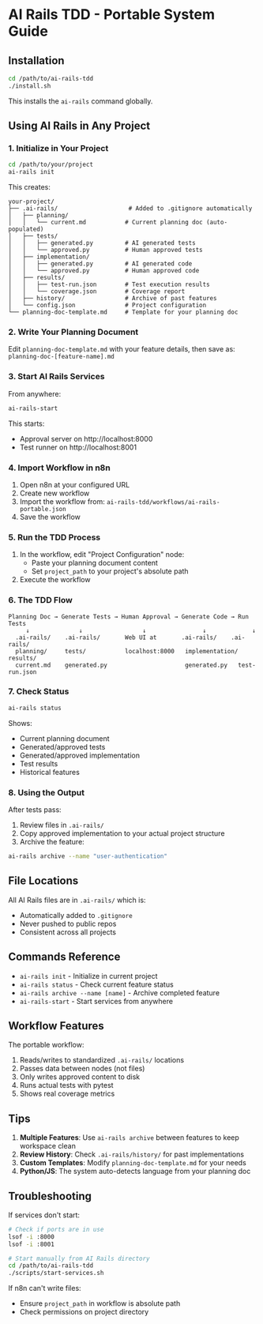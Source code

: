 # AI Rails TDD - Portable System Guide

## Installation

```bash
cd /path/to/ai-rails-tdd
./install.sh
```

This installs the `ai-rails` command globally.

## Using AI Rails in Any Project

### 1. Initialize in Your Project

```bash
cd /path/to/your/project
ai-rails init
```

This creates:
```
your-project/
├── .ai-rails/                    # Added to .gitignore automatically
│   ├── planning/
│   │   └── current.md           # Current planning doc (auto-populated)
│   ├── tests/
│   │   ├── generated.py         # AI generated tests
│   │   └── approved.py          # Human approved tests
│   ├── implementation/
│   │   ├── generated.py         # AI generated code
│   │   └── approved.py          # Human approved code
│   ├── results/
│   │   ├── test-run.json        # Test execution results
│   │   └── coverage.json        # Coverage report
│   ├── history/                 # Archive of past features
│   └── config.json              # Project configuration
└── planning-doc-template.md     # Template for your planning doc
```

### 2. Write Your Planning Document

Edit `planning-doc-template.md` with your feature details, then save as:
`planning-doc-[feature-name].md`

### 3. Start AI Rails Services

From anywhere:
```bash
ai-rails-start
```

This starts:
- Approval server on http://localhost:8000
- Test runner on http://localhost:8001

### 4. Import Workflow in n8n

1. Open n8n at your configured URL
2. Create new workflow
3. Import the workflow from: `ai-rails-tdd/workflows/ai-rails-portable.json`
4. Save the workflow

### 5. Run the TDD Process

1. In the workflow, edit "Project Configuration" node:
   - Paste your planning document content
   - Set `project_path` to your project's absolute path
2. Execute the workflow

### 6. The TDD Flow

```
Planning Doc → Generate Tests → Human Approval → Generate Code → Run Tests
     ↓              ↓                 ↓                ↓             ↓
  .ai-rails/    .ai-rails/       Web UI at       .ai-rails/    .ai-rails/
  planning/     tests/           localhost:8000   implementation/ results/
  current.md    generated.py                      generated.py   test-run.json
```

### 7. Check Status

```bash
ai-rails status
```

Shows:
- Current planning document
- Generated/approved tests
- Generated/approved implementation  
- Test results
- Historical features

### 8. Using the Output

After tests pass:
1. Review files in `.ai-rails/`
2. Copy approved implementation to your actual project structure
3. Archive the feature:

```bash
ai-rails archive --name "user-authentication"
```

## File Locations

All AI Rails files are in `.ai-rails/` which is:
- Automatically added to `.gitignore`
- Never pushed to public repos
- Consistent across all projects

## Commands Reference

- `ai-rails init` - Initialize in current project
- `ai-rails status` - Check current feature status
- `ai-rails archive --name [name]` - Archive completed feature
- `ai-rails-start` - Start services from anywhere

## Workflow Features

The portable workflow:
1. Reads/writes to standardized `.ai-rails/` locations
2. Passes data between nodes (not files)
3. Only writes approved content to disk
4. Runs actual tests with pytest
5. Shows real coverage metrics

## Tips

1. **Multiple Features**: Use `ai-rails archive` between features to keep workspace clean
2. **Review History**: Check `.ai-rails/history/` for past implementations
3. **Custom Templates**: Modify `planning-doc-template.md` for your needs
4. **Python/JS**: The system auto-detects language from your planning doc

## Troubleshooting

If services don't start:
```bash
# Check if ports are in use
lsof -i :8000
lsof -i :8001

# Start manually from AI Rails directory
cd /path/to/ai-rails-tdd
./scripts/start-services.sh
```

If n8n can't write files:
- Ensure `project_path` in workflow is absolute path
- Check permissions on project directory